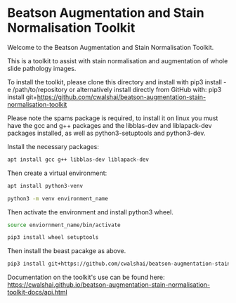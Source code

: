 # Beatson Augmentation and Stain Normalisation Toolkit

Welcome to the Beatson Augmentation and Stain Normalisation Toolkit.

This is a toolkit to assist with stain normalisation and augmentation of whole slide pathology images.

To install the toolkit, please clone this directory and install with pip3 install -e /path/to/repository or alternatively install directly from GitHub with: pip3 install git+https://github.com/cwalshai/beatson-augmentation-stain-normalisation-toolkit

Please note the spams package is required, to install it on linux you must have the gcc and g++ packages and the libblas-dev and liblapack-dev packages installed, as well as python3-setuptools and python3-dev.

Install the necessary packages:

```bash
apt install gcc g++ libblas-dev liblapack-dev
```

Then create a virtual environment:

```bash
apt install python3-venv
```
```bash
python3 -m venv environment_name
```
Then activate the environment and install python3 wheel.

```bash
source enviornment_name/bin/activate

pip3 install wheel setuptools
```

Then install the beast pacakge as above.

```bash
pip3 install git+https://github.com/cwalshai/beatson-augmentation-stain-normalisation-toolkit
```

Documentation on the toolkit's use can be found here: https://cwalshai.github.io/beatson-augmentation-stain-normalisation-toolkit-docs/api.html
